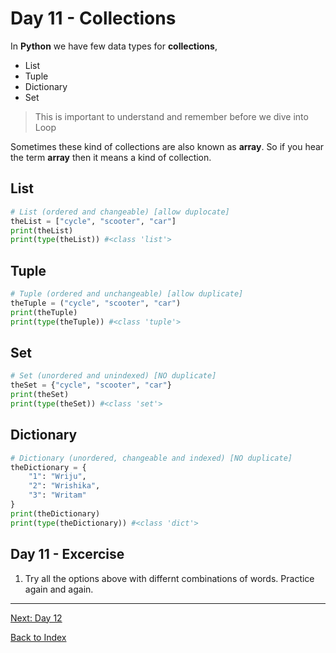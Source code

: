 # Day 11 - Collections

In **Python** we have few data types for **collections**,

- List
- Tuple
- Dictionary
- Set

> This is important to understand and remember before we dive into Loop

Sometimes these kind of collections are also known as **array**. So if you hear the term **array** then it means a kind of collection.

## List

```python
# List (ordered and changeable) [allow duplocate]
theList = ["cycle", "scooter", "car"]
print(theList)
print(type(theList)) #<class 'list'>
```

## Tuple

```python
# Tuple (ordered and unchangeable) [allow duplicate]
theTuple = ("cycle", "scooter", "car")
print(theTuple)
print(type(theTuple)) #<class 'tuple'>
```

## Set

```python
# Set (unordered and unindexed) [NO duplicate]
theSet = {"cycle", "scooter", "car"}
print(theSet)
print(type(theSet)) #<class 'set'>
```

## Dictionary

```python
# Dictionary (unordered, changeable and indexed) [NO duplicate]
theDictionary = {
    "1": "Wriju",
    "2": "Wrishika",
    "3": "Writam"
}
print(theDictionary)
print(type(theDictionary)) #<class 'dict'>
```

<!--
## Watch the video

[Video link](https://www.youtube.com/watch?v=)
-->

## Day 11 - Excercise

1. Try all the options above with differnt combinations of words. Practice again and again.

---
[Next: Day 12](12-day12.md)

[Back to Index](index.md)
